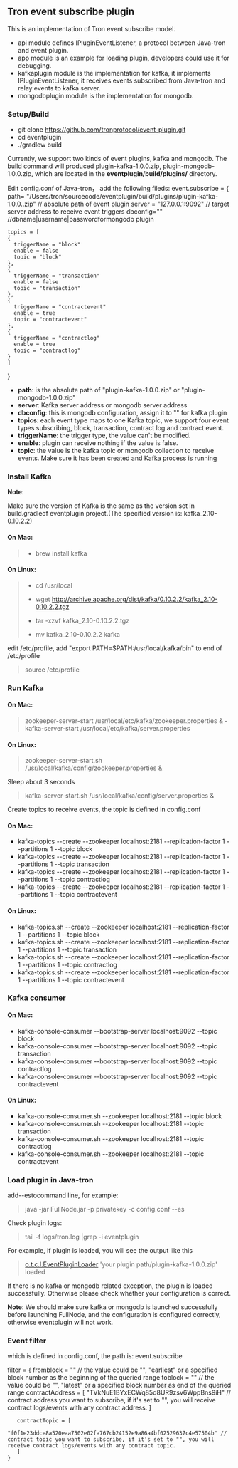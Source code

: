 ## Tron event subscribe plugin
This is an implementation of Tron event subscribe model.

- api module defines IPluginEventListener, a protocol between Java-tron and event plugin. 
- app module is an example for loading plugin, developers could use it for debugging.
- kafkaplugin module is the implementation for kafka, it implements IPluginEventListener, it receives events subscribed from Java-tron and relay events to kafka server. 
- mongodbplugin module is the implementation for mongodb. 

### Setup/Build
- git clone https://github.com/tronprotocol/event-plugin.git
- cd eventplugin
- ./gradlew build

Currently, we support two kinds of event plugins, kafka and mongodb. The build command will produced plugin-kafka-1.0.0.zip, plugin-mongodb-1.0.0.zip,  which are located in the **eventplugin/build/plugins/** directory.

Edit config.conf of Java-tron， add the following fileds:
event.subscribe = 
{
    path= "/Users/tron/sourcecode/eventplugin/build/plugins/plugin-kafka-1.0.0..zip" // absolute path of event plugin
    server = "127.0.0.1:9092" // target server address to receive event triggers
    dbconfig="" //dbname|username|passwordformongodb plugin

    topics = [
    {
      triggerName = "block"
      enable = false
      topic = "block"
    },
    {
      triggerName = "transaction"
      enable = false
      topic = "transaction"
    },
    {
      triggerName = "contractevent"
      enable = true
      topic = "contractevent"
    },
    {
      triggerName = "contractlog"
      enable = true
      topic = "contractlog"
    }
    ]
}

- **path**: is the absolute path of "plugin-kafka-1.0.0.zip" or "plugin-mongodb-1.0.0.zip"
- **server**: Kafka server address or mongodb server address 
- **dbconfig**: this is mongodb configuration, assign it to "" for kafka plugin 
- **topics**: each event type maps to one Kafka topic, we support four event types subscribing, block, transaction, contract log and contract event.
- **triggerName**: the trigger type, the value can't be modified.
- **enable**: plugin can receive nothing if the value is false.
- **topic**: the value is the kafka topic or mongodb collection to receive events. Make sure it has been created and Kafka process is running

### Install Kafka
**Note**:

Make sure the version of Kafka is the same as the version set in build.gradleof eventplugin project.(The specified version is: kafka_2.10-0.10.2.2)

#### On Mac:

> - brew install kafka

#### On Linux:

> - cd /usr/local
> 
> - wget http://archive.apache.org/dist/kafka/0.10.2.2/kafka_2.10-0.10.2.2.tgz
> 
> - tar -xzvf kafka_2.10-0.10.2.2.tgz
> 
> - mv kafka_2.10-0.10.2.2 kafka

edit /etc/profile, add "export PATH=$PATH:/usr/local/kafka/bin" to end of /etc/profile 

> source /etc/profile

### Run Kafka
#### On Mac:

> zookeeper-server-start /usr/local/etc/kafka/zookeeper.properties & -
> kafka-server-start /usr/local/etc/kafka/server.properties

#### On Linux:

> zookeeper-server-start.sh /usr/local/kafka/config/zookeeper.properties
> &

Sleep about 3 seconds

> kafka-server-start.sh /usr/local/kafka/config/server.properties &

Create topics to receive events, the topic is defined in config.conf
#### On Mac:
- kafka-topics --create --zookeeper localhost:2181 --replication-factor 1 --partitions 1 --topic block 
- kafka-topics --create --zookeeper localhost:2181 --replication-factor 1 --partitions 1 --topic transaction 
- kafka-topics --create --zookeeper localhost:2181 --replication-factor 1 --partitions 1 --topic contractlog 
- kafka-topics --create --zookeeper localhost:2181 --replication-factor 1 --partitions 1 --topic contractevent

#### On Linux:
- kafka-topics.sh --create --zookeeper localhost:2181 --replication-factor 1 --partitions 1 --topic block 
- kafka-topics.sh --create --zookeeper localhost:2181 --replication-factor 1 --partitions 1 --topic transaction 
- kafka-topics.sh --create --zookeeper localhost:2181 --replication-factor 1 --partitions 1 --topic contractlog 
- kafka-topics.sh --create --zookeeper localhost:2181 --replication-factor 1 --partitions 1 --topic contractevent

### Kafka consumer
#### On Mac:
- kafka-console-consumer --bootstrap-server localhost:9092 --topic block
- kafka-console-consumer --bootstrap-server localhost:9092 --topic transaction
- kafka-console-consumer --bootstrap-server localhost:9092 --topic contractlog
- kafka-console-consumer --bootstrap-server localhost:9092 --topic contractevent

#### On Linux:
- kafka-console-consumer.sh --zookeeper localhost:2181 --topic block
- kafka-console-consumer.sh --zookeeper localhost:2181 --topic transaction
- kafka-console-consumer.sh --zookeeper localhost:2181 --topic contractlog
- kafka-console-consumer.sh --zookeeper localhost:2181 --topic contractevent

### Load plugin in Java-tron
add--estocommand line, for example:

>  java -jar FullNode.jar -p privatekey -c config.conf --es

Check plugin logs:

> tail -f logs/tron.log |grep -i eventplugin

For example, if plugin is loaded, you will see the output like this

> [o.t.c.l.EventPluginLoader](EventPluginLoader.java:194) 'your plugin
> path/plugin-kafka-1.0.0.zip' loaded

If there is no kafka or mongodb related exception, the plugin is loaded successfully. Otherwise please check whether your configuration is correct.

**Note**: We should make sure kafka or mongodb is launched successfully before launching FullNode, and the configuration is configured correctly, otherwise eventplugin will not work.

### Event filter
which is defined in config.conf, the path is: event.subscribe

filter = {
       fromblock = "" // the value could be "", "earliest" or a specified block number as the beginning of the queried range
       toblock = "" // the value could be "", "latest" or a specified block number as end of the queried range
       contractAddress = [
           "TVkNuE1BYxECWq85d8UR9zsv6WppBns9iH" // contract address you want to subscribe, if it's set to "", you will receive contract logs/events with any contract address.
       ]

       contractTopic = [
           "f0f1e23ddce8a520eaa7502e02fa767cb24152e9a86a4bf02529637c4e57504b" // contract topic you want to subscribe, if it's set to "", you will receive contract logs/events with any contract topic.
       ]
    }